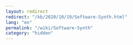 ```yaml
---
layout: redirect
redirect: "/kb/2020/10/19/Software-Synth.html"
lang: "en"
permalink: "/wiki/Software-Synth"
category: "hidden"
---
```

